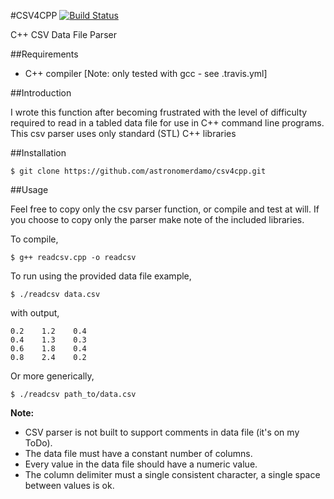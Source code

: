 #CSV4CPP [![Build Status](https://travis-ci.org/astronomerdamo/csv4cpp.svg?branch=master)](https://travis-ci.org/astronomerdamo/csv4cpp)

C++ CSV Data File Parser

##Requirements

* C++ compiler [Note: only tested with gcc - see .travis.yml]

##Introduction

I wrote this function after becoming frustrated with the level of difficulty required to read in a tabled data file for use in C++ command line programs. This csv parser uses only standard (STL) C++ libraries

##Installation

`
$ git clone https://github.com/astronomerdamo/csv4cpp.git
`

##Usage

Feel free to copy only the csv parser function, or compile and test at will. If you choose to copy only the parser make note of the included libraries.

To compile,

`
$ g++ readcsv.cpp -o readcsv
`

To run using the provided data file example,

`
$ ./readcsv data.csv
`

with output,

    0.2    1.2    0.4
    0.4    1.3    0.3
    0.6    1.8    0.4
    0.8    2.4    0.2


Or more generically,

`
$ ./readcsv path_to/data.csv
`

__Note:__
* CSV parser is not built to support comments in data file (it's on my ToDo).
* The data file must have a constant number of columns.
* Every value in the data file should have a numeric value.
* The column delimiter must a single consistent character, a single space between values is ok.
